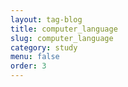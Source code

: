 ```yaml
---
layout: tag-blog
title: computer_language
slug: computer_language
category: study
menu: false
order: 3
---
```


